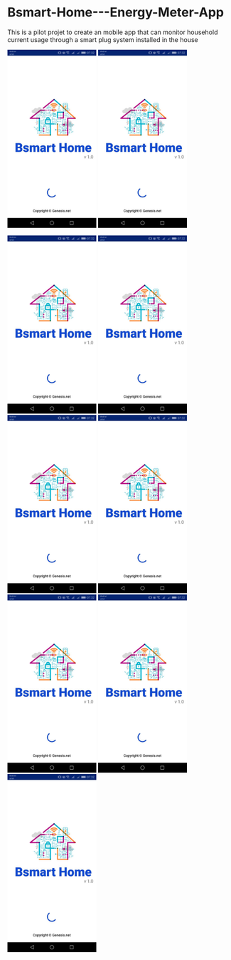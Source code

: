 # Bsmart-Home---Energy-Meter-App

This is a pilot projet to create an mobile app that can monitor household current usage through  a smart plug system installed in the house

<img src="Images/Loading_Screen.jpg" width="200" height="400"> <img src="Images/Loading_Screen.jpg" width="200" height="400">

<img src="Images/Loading_Screen.jpg" width="200" height="400">

<img src="Images/Loading_Screen.jpg" width="200" height="400">
<img src="Images/Loading_Screen.jpg" width="200" height="400">
<img src="Images/Loading_Screen.jpg" width="200" height="400">

<img src="Images/Loading_Screen.jpg" width="200" height="400">
<img src="Images/Loading_Screen.jpg" width="200" height="400">
<img src="Images/Loading_Screen.jpg" width="200" height="400">


